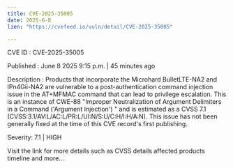 ```yaml
---
title: CVE-2025-35005
date: 2025-6-8
lien: "https://cvefeed.io/vuln/detail/CVE-2025-35005"

---
```


CVE ID : CVE-2025-35005

Published :  June 8
2025
9:15 p.m. | 45 minutes ago

Description : Products that incorporate the Microhard BulletLTE-NA2 and IPn4Gii-NA2 are vulnerable to a post-authentication command injection issue in the AT+MFMAC command that can lead to privilege escalation. This is an instance of CWE-88
"Improper Neutralization of Argument Delimiters in a Command ('Argument Injection')
" and is estimated as a CVSS 7.1 (CVSS:3.1/AV:L/AC:L/PR:L/UI:N/S:U/C:H/I:H/A:N). This issue has not been generally fixed at the time of this CVE record's first publishing.

Severity: 7.1 | HIGH

Visit the link for more details
such as CVSS details
affected products
timeline
and more...

